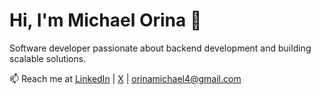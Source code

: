 # Hi, I'm Michael Orina 👋  
Software developer passionate about backend development and building scalable solutions.  

📫 Reach me at [LinkedIn](https://linkedin.com/in/michael-orina-aba567214) | [X](https://x.com/orinamichael_) | orinamichael4@gmail.com  
